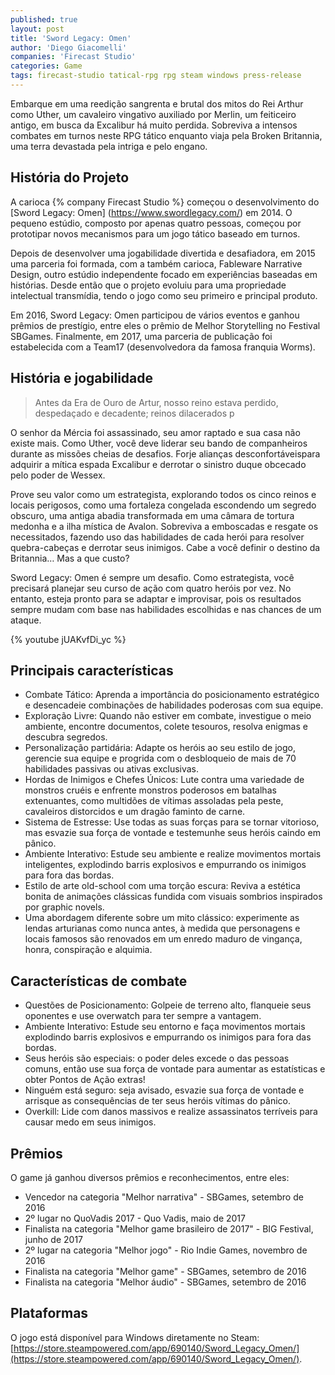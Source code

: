 ```yaml
---
published: true
layout: post
title: 'Sword Legacy: Omen'
author: 'Diego Giacomelli'
companies: 'Firecast Studio'
categories: Game
tags: firecast-studio tatical-rpg rpg steam windows press-release
---
```

Embarque em uma reedição sangrenta e brutal dos mitos do Rei Arthur como Uther, um cavaleiro vingativo auxiliado por Merlin, um feiticeiro antigo, em busca da Excalibur há muito perdida. Sobreviva a intensos combates em turnos neste RPG tático enquanto viaja pela Broken Britannia, uma terra devastada pela intriga e pelo engano.

		
## História do Projeto
A carioca {% company Firecast Studio %} começou o desenvolvimento do [Sword Legacy: Omen] (https://www.swordlegacy.com/) em 2014. O pequeno estúdio, composto por apenas quatro pessoas, começou por prototipar novos mecanismos para um jogo tático baseado em turnos.

Depois de desenvolver uma jogabilidade divertida e desafiadora, em 2015 uma parceria foi formada, com a também carioca, Fableware Narrative Design, outro estúdio independente focado em experiências baseadas em histórias. Desde então que o projeto evoluiu para uma propriedade intelectual transmídia, tendo o jogo como seu primeiro e principal produto.
		
Em 2016, Sword Legacy: Omen participou de vários eventos e ganhou prêmios de prestígio, entre eles o prêmio de Melhor Storytelling no Festival SBGames. Finalmente, em 2017, uma parceria de publicação foi estabelecida com a Team17 (desenvolvedora da famosa franquia Worms).


## História e jogabilidade

> Antes da Era de Ouro de Artur, nosso reino estava perdido, despedaçado e decadente; reinos dilacerados p

O senhor da Mércia foi assassinado, seu amor raptado e sua casa não existe mais. Como Uther, você deve liderar seu bando de companheiros durante as missões cheias de desafios. Forje alianças desconfortáveis ​​para adquirir a mítica espada Excalibur e derrotar o sinistro duque obcecado pelo poder de Wessex.

Prove seu valor como um estrategista, explorando todos os cinco reinos e locais perigosos, como uma fortaleza congelada escondendo um segredo obscuro, uma antiga abadia transformada em uma câmara de tortura medonha e a ilha mística de Avalon. Sobreviva a emboscadas e resgate os necessitados, fazendo uso das habilidades de cada herói para resolver quebra-cabeças e derrotar seus inimigos. Cabe a você definir o destino da Britannia… Mas a que custo?

Sword Legacy: Omen é sempre um desafio. Como estrategista, você precisará planejar seu curso de ação com quatro heróis por vez. No entanto, esteja pronto para se adaptar e improvisar, pois os resultados sempre mudam com base nas habilidades escolhidas e nas chances de um ataque.

{% youtube jUAKvfDi_yc %}

## Principais características
* Combate Tático: Aprenda a importância do posicionamento estratégico e desencadeie combinações de habilidades poderosas com sua equipe.
* Exploração Livre: Quando não estiver em combate, investigue o meio ambiente, encontre documentos, colete tesouros, resolva enigmas e descubra segredos.
* Personalização partidária: Adapte os heróis ao seu estilo de jogo, gerencie sua equipe e progrida com o desbloqueio de mais de 70 habilidades passivas ou ativas exclusivas.
* Hordas de Inimigos e Chefes Únicos: Lute contra uma variedade de monstros cruéis e enfrente monstros poderosos em batalhas extenuantes, como multidões de vítimas assoladas pela peste, cavaleiros distorcidos e um dragão faminto de carne.
* Sistema de Estresse: Use todas as suas forças para se tornar vitorioso, mas esvazie sua força de vontade e testemunhe seus heróis caindo em pânico.
* Ambiente Interativo: Estude seu ambiente e realize movimentos mortais inteligentes, explodindo barris explosivos e empurrando os inimigos para fora das bordas.
* Estilo de arte old-school com uma torção escura: Reviva a estética bonita de animações clássicas fundida com visuais sombrios inspirados por graphic novels.
* Uma abordagem diferente sobre um mito clássico: experimente as lendas arturianas como nunca antes, à medida que personagens e locais famosos são renovados em um enredo maduro de vingança, honra, conspiração e alquimia.
		
## Características de combate
* Questões de Posicionamento: Golpeie de terreno alto, flanqueie seus oponentes e use overwatch para ter sempre a vantagem.
* Ambiente Interativo: Estude seu entorno e faça movimentos mortais explodindo barris explosivos e empurrando os inimigos para fora das bordas.
* Seus heróis são especiais: o poder deles excede o das pessoas comuns, então use sua força de vontade para aumentar as estatísticas e obter Pontos de Ação extras!
* Ninguém está seguro: seja avisado, esvazie sua força de vontade e arrisque as consequências de ter seus heróis vítimas do pânico.
* Overkill: Lide com danos massivos e realize assassinatos terríveis para causar medo em seus inimigos.

## Prêmios
O game já ganhou diversos prêmios e reconhecimentos, entre eles:

* Vencedor na categoria "Melhor narrativa" - SBGames, setembro de 2016
* 2º lugar no QuoVadis 2017 - Quo Vadis, maio de 2017
* Finalista na categoria "Melhor game brasileiro de 2017" - BIG Festival, junho de 2017
* 2º lugar na categoria "Melhor jogo" - Rio Indie Games, novembro de 2016
* Finalista na categoria "Melhor game" - SBGames, setembro de 2016
* Finalista na categoria "Melhor áudio" - SBGames, setembro de 2016

## Plataformas
O jogo está disponível para Windows diretamente no Steam: [https://store.steampowered.com/app/690140/Sword_Legacy_Omen/](https://store.steampowered.com/app/690140/Sword_Legacy_Omen/).